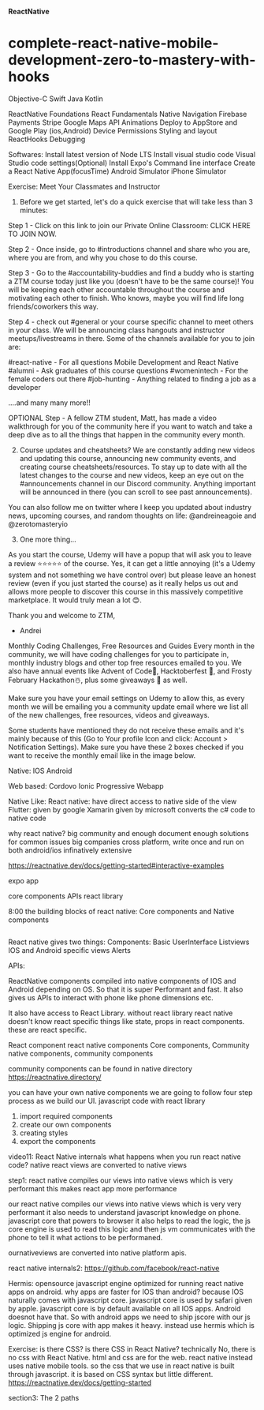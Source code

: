 **ReactNative**

complete-react-native-mobile-development-zero-to-mastery-with-hooks
===================================================================

Objective-C
Swift
Java
Kotlin


ReactNative Foundations
React Fundamentals
Native Navigation
Firebase
Payments Stripe
Google Maps API
Animations
Deploy to AppStore and Google Play (ios,Android)
Device Permissions
Styling and layout
ReactHooks
Debugging


Softwares:
Install latest version of Node LTS
Install visual studio code
Visual Studio code settings(Optional)
Install Expo's Command line interface
Create a React Native App(focusTime)
Android Simulator
iPhone Simulator



Exercise: Meet Your Classmates and Instructor
1. Before we get started, let's do a quick exercise that will take less than 3 minutes:


Step 1 - Click on this link to join our Private Online Classroom: CLICK HERE TO JOIN NOW.


Step 2 -  Once inside, go to #introductions channel and share who you are, where you are from, and why you chose to do this course.

Step 3 -  Go to the #accountability-buddies and find a buddy who is starting a ZTM course today just like you (doesn't have to be the same course)! You will be keeping each other accountable throughout the course and motivating each other to finish. Who knows, maybe you will find life long friends/coworkers this way. 

Step 4 - check out #general or your course specific channel to meet others in your class. We will be announcing class hangouts and instructor meetups/livestreams in there. Some of the channels available for you to join are:


#react-native - For all questions Mobile Development and React Native
#alumni - Ask graduates of this course questions
#womenintech - For the female coders out there
#job-hunting - Anything related to finding a job as a developer

....and many many more!!



OPTIONAL Step - A fellow ZTM student, Matt, has made a video walkthrough for you of the community here if you want to watch and take a deep dive as to all the things that happen in the community every month.



2. Course updates and cheatsheets?
We are constantly adding new videos and updating this course, announcing new community events, and creating course cheatsheets/resources. To stay up to date with all the latest changes to the course and new videos, keep an eye out on the #announcements channel in our Discord community. Anything important will be announced in there (you can scroll to see past announcements).


You can also follow me on twitter where I keep you updated about industry news, upcoming courses, and random thoughts on life: @andreineagoie and @zerotomasteryio



3. One more thing...


As you start the course, Udemy will have a popup that  will ask you to leave a review ⭐️⭐️⭐️⭐️⭐️ of the course. Yes, it can get a little annoying (it's a Udemy system and not something we have control over) but please leave an honest review (even if you just started the course) as it really helps us out and allows more people to discover this course in this massively competitive marketplace. It would truly mean a lot 😊.




Thank you and welcome to ZTM,

- Andrei



Monthly Coding Challenges, Free Resources and Guides
Every month in the community, we will have coding challenges for you to participate in, monthly industry blogs and other top free resources emailed to you. We also have annual events like Advent of Code🎄, Hacktoberfest 👾, and Frosty February Hackathon☃️, plus some giveaways 🎁 as well.

Make sure you have your email settings on Udemy to allow this, as every month we will be emailing you a community update email where we list all of the new challenges, free resources, videos and giveaways.

Some students have mentioned they do not receive these emails and it's mainly because of this (Go to Your profile Icon and click: Account > Notification Settings). Make sure you have these 2 boxes checked if you want to receive the monthly email like in the image below.


Native:
IOS
Android


Web based:
Cordovo
Ionic
Progressive Webapp

Native Like:
React native: have direct access to native side of the view
Flutter: given by google
Xamarin given by microsoft converts the c# code to native code


why react native?
big community and enough document
enough solutions for common issues
big companies
cross platform, write once and run on both android/ios
infinatively extensive

https://reactnative.dev/docs/getting-started#interactive-examples


expo app

core components
APIs
react library


8:00
the building blocks of react native:
Core components and Native components

<View>
<Text>
<Image>
<ScrollView>
<TextInput>


React native gives two things:
Components:
Basic
UserInterface
Listviews
IOS and Android specific views
Alerts

APIs:

ReactNative components compiled into native components of IOS and Android depending on OS. So that it is super Performant and fast. It also gives us APIs to interact with phone like phone dimensions etc.

It also have access to React Library. without react library react native doesn't know react specific things like state, props in react components. these are react specific.

React component
react native components
Core components, Community native components, community components

community components can be found in native directory
https://reactnative.directory/

you can have your own native components
we are going to follow four step process as we build our UI.
javascript code with react library
1. import required components
2. create our own components
3. creating styles
4. export the components


video11:
React Native internals
what happens when you run react native code?
native react views are converted to native views

step1: react native compiles our views into native views
which is very performant
this makes react app more performance 	

our react native compiles our views into native views which is very very performant
it also needs to understand javascript knowledge on phone.
javascript core that powers to browser
it also helps to read the logic, the js core engine is used to read this logic and then js vm communicates with the phone to tell it what actions to be performaned.

ournativeviews are converted into native platform apis.


react native internals2:
https://github.com/facebook/react-native

Hermis: opensource javascript engine optimized for running react native apps on android.
why apps are faster for IOS than android?
because IOS naturally comes with javascript core. javascript core is used by safari given by apple. javascript core is by default available on all IOS apps. Android doesnot have that. So with android apps we need to ship jscore with our js logic. Shipping js core with app makes it heavy. instead use hermis which is optimized js engine for android.



Exercise: is there CSS?
is there CSS in React Native?
technically No, there is no css with React Native.
html and css are for the web.
react native instead uses native mobile tools.
so the css that we use in react native is built through javascript. it is based on CSS syntax but little different.
https://reactnative.dev/docs/getting-started


section3:
The 2 paths


